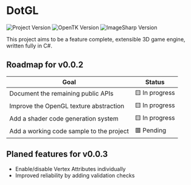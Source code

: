 # DotGL
![Project Version](https://img.shields.io/badge/Project%20Version-0.0.1-orange)
![OpenTK Version](https://img.shields.io/nuget/v/OpenTK?label=OpenTK)
![ImageSharp Version](https://img.shields.io/nuget/v/SixLabors.ImageSharp?label=SixLabors.ImageSharp)

This project aims to be a feature complete, extensible 3D game engine, written fully in C#.

## Roadmap for v0.0.2
| Goal | Status |
|------|--------|
| Document the remaining public APIs | 🟨 In progress |
| Improve the OpenGL texture abstraction | 🟨 In progress |
| Add a shader code generation system | 🟨 In progress |
| Add a working code sample to the project | 🟥 Pending |

## Planed features for v0.0.3
- Enable/disable Vertex Attributes individually
- Improved reliability by adding validation checks
